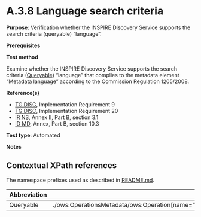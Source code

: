 # A.3.8 Language search criteria

**Purpose**: Verification whether the INSPIRE Discovery Service supports the search criteria (queryable) “language”.

**Prerequisites**

**Test method**

Examine whether the INSPIRE Discovery Service supports the search criteria ([Queryable](#Queryable)) “language” that complies to the metadata element “Metadata language” according to the Commission Regulation 1205/2008.

**Reference(s)**

* [TG DISC](README.md#ref_TG_DISC), Implementation Requirement 9
* [TG DISC](README.md#ref_TG_DISC), Implementation Requirement 20
* [IR NS](README.md#ref_IR_NS), Annex II, Part B, section 3.1
* [ID MD](README.md#ref_IR_MD), Annex, Part B, section 10.3

**Test type**: Automated

**Notes**

## Contextual XPath references

The namespace prefixes used as described in [README.md](README.md#namespaces).

Abbreviation                                               |  XPath expression
---------------------------------------------------------- | -------------------------------------------------------------------------
<a name="Queryable"></a>Queryable | ./ows:OperationsMetadata/ows:Operation[name="GetRecords"]/ows:Constraint["name="SupportedISOQueryables"]/ows:Value
